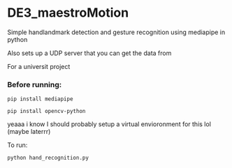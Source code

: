 # DE3_maestroMotion

Simple handlandmark detection and gesture recognition using mediapipe in python

Also sets up a UDP server that you can get the data from

For a universit project

### Before running:

```
pip install mediapipe
```
```
pip install opencv-python
```

yeaaa i know I should probably setup a virtual envioronment for this lol (maybe laterrr)

To run:
```
python hand_recognition.py
```

